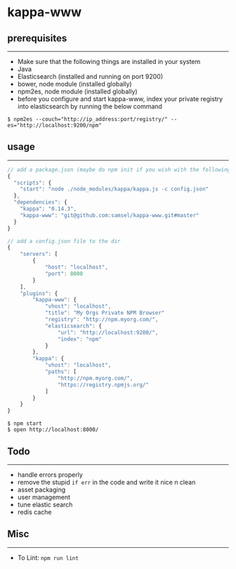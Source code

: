 kappa-www
=========

## prerequisites
----------------
* Make sure that the following things are installed in your system
* Java
* Elasticsearch (installed and running on port 9200)
* bower, node module (installed globally)
* npm2es, node module (installed globally)
* before you configure and start kappa-www, index your private registry into elasticsearch by running the below command

```shell
$ npm2es --couch="http://ip_address:port/registry/" --es="http://localhost:9200/npm"
```

## usage
--------

```javascript
// add a package.json (maybe do npm init if you wish with the following and do npm install)
{
  "scripts": {
    "start": "node ./node_modules/kappa/kappa.js -c config.json"
  },
  "dependencies": {
    "kappa": "0.14.3",
    "kappa-www": "git@github.com:samsel/kappa-www.git#master"
  }
}
```

```javascript
// add a config.json file to the dir
{
    "servers": [
        {
            "host": "localhost",
            "port": 8000
        }
    ],
    "plugins": {
        "kappa-www": {
            "vhost": "localhost",
            "title": "My Orgs Private NPM Browser"
            "registry": "http://npm.myorg.com/",
            "elasticsearch": {
                "url": "http://localhost:9200/",
                "index": "npm"
            }            
        },
        "kappa": {
            "vhost": "localhost",
            "paths": [
                "http://npm.myorg.com/",
                "https://registry.npmjs.org/"
            ]
        }
    }
}
```

```shell
$ npm start
$ open http://localhost:8000/
````

## Todo
--------
* handle errors properly
* remove the stupid ```if err``` in the code and write it nice n clean
* asset packaging
* user management
* tune elastic search
* redis cache

## Misc
--------
* To Lint: ```npm run lint```